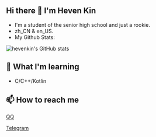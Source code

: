 ## Hi there 👋 I'm Heven Kin
- I'm a student of the senior high school and just a rookie.
- zh_CN & en_US.
- My Github Stats:

![hevenkin's GitHub stats](https://github-readme-stats.vercel.app/api?username=hevenkin&show_icons=true&layout=compact)

## 🌱 What I'm learning
- C/C++/Kotlin

## 📫 How to reach me
[QQ](http://wpa.qq.com/msgrd?v=3&uin=1359244012&site=qq&menu=yes)

[Telegram](https://t.me/hevenkin)

<!--
**hevenkin/hevenkin** is a ✨ _special_ ✨ repository because its `README.md` (this file) appears on your GitHub profile.

Here are some ideas to get you started:

- 🔭 I’m currently working on ...
- 🌱 I’m currently learning ...
- 👯 I’m looking to collaborate on ...
- 🤔 I’m looking for help with ...
- 💬 Ask me about ...
- 📫 How to reach me: ...
- 😄 Pronouns: ...
- ⚡ Fun fact: ...
-->
